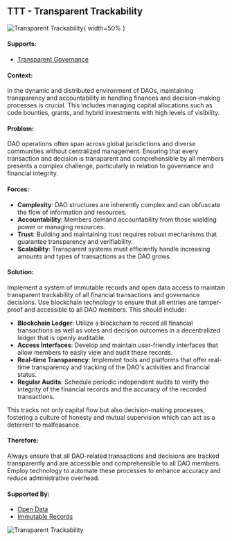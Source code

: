 ## TTT - Transparent Trackability

![Transparent Trackability](output/illustrations/transparent_trackability.png){ width=50% }

#### Supports:

* [Transparent Governance](/patterns/transparent_governance.html)

#### Context:

In the dynamic and distributed environment of DAOs, maintaining transparency and accountability in handling finances and decision-making processes is crucial. This includes managing capital allocations such as code bounties, grants, and hybrid investments with high levels of visibility.

#### Problem:

DAO operations often span across global jurisdictions and diverse communities without centralized management. Ensuring that every transaction and decision is transparent and comprehensible by all members presents a complex challenge, particularly in relation to governance and financial integrity.

#### Forces:

- **Complexity**: DAO structures are inherently complex and can obfuscate the flow of information and resources.
- **Accountability**: Members demand accountability from those wielding power or managing resources.
- **Trust**: Building and maintaining trust requires robust mechanisms that guarantee transparency and verifiability.
- **Scalability**: Transparent systems must efficiently handle increasing amounts and types of transactions as the DAO grows.

#### Solution:

Implement a system of immutable records and open data access to maintain transparent trackability of all financial transactions and governance decisions. Use blockchain technology to ensure that all entries are tamper-proof and accessible to all DAO members. This should include:

- **Blockchain Ledger**: Utilize a blockchain to record all financial transactions as well as votes and decision outcomes in a decentralized ledger that is openly auditable.
- **Access Interfaces**: Develop and maintain user-friendly interfaces that allow members to easily view and audit these records. 
- **Real-time Transparency**: Implement tools and platforms that offer real-time transparency and tracking of the DAO's activities and financial status.
- **Regular Audits**: Schedule periodic independent audits to verify the integrity of the financial records and the accuracy of the recorded transactions.

This tracks not only capital flow but also decision-making processes, fostering a culture of honesty and mutual supervision which can act as a deterrent to malfeasance.

#### Therefore:

Always ensure that all DAO-related transactions and decisions are tracked transparently and are accessible and comprehensible to all DAO members. Employ technology to automate these processes to enhance accuracy and reduce administrative overhead.

#### Supported By:

* [Open Data](/patterns/open_data.html)
* [Immutable Records](/patterns/immutable_records.html)

![Transparent Trackability](output/transparent_trackability_specific_graph.png)